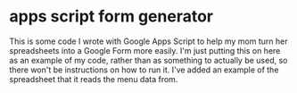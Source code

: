 # apps script form generator
This is some code I wrote with Google Apps Script to help my mom turn her spreadsheets into a Google Form more easily. I'm just putting this on here as an example of my code, rather than as something to actually be used, so there won't be instructions on how to run it. I've added an example of the spreadsheet that it reads the menu data from.
